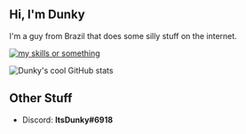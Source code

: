 ## Hi, I'm Dunky
I'm a guy from Brazil that does some silly stuff on the internet.

[![my skills or something](https://skillicons.dev/icons?i=ts,js,deno,cs,dotnet,vscode,godot&perline=3)](https://skillicons.dev)

![Dunky's cool GitHub stats](https://github-readme-stats.vercel.app/api?username=itsDunky&count_private=true&show_icons=true)

## Other Stuff
- Discord: **ItsDunky#6918**
